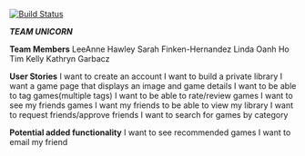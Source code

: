 [![Build Status](https://travis-ci.org/timlkelly/unicorn-bg.svg?branch=master)](https://travis-ci.org/timlkelly/unicorn-bg)

***TEAM UNICORN***

**Team Members**
LeeAnne Hawley
Sarah Finken-Hernandez
Linda Oanh Ho
Tim Kelly
Kathryn Garbacz

**User Stories**
I want to create an account
I want to build a private library
I want a game page that displays an image and game details
I want to be able to tag games(multiple tags)
I want to be able to rate/review games
I want to see my friends games
I want my friends to be able to view my library
I want to request friends/approve friends
I want to search for games by category

**Potential added functionality**
I want to see recommended games
I want to email my friend
